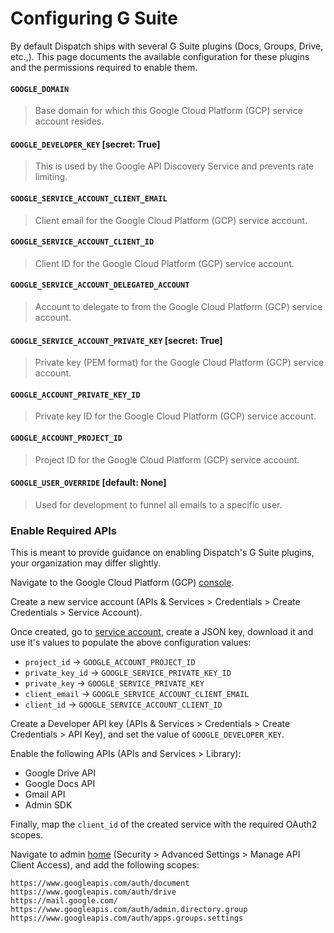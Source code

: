 # Configuring G Suite

By default Dispatch ships with several G Suite plugins \(Docs, Groups, Drive, etc.,\). This page documents the available configuration for these plugins and the permissions required to enable them.

#### `GOOGLE_DOMAIN`

> Base domain for which this Google Cloud Platform \(GCP\) service account resides.

#### `GOOGLE_DEVELOPER_KEY` \[secret: True\]

> This is used by the Google API Discovery Service and prevents rate limiting.

#### `GOOGLE_SERVICE_ACCOUNT_CLIENT_EMAIL`

> Client email for the Google Cloud Platform \(GCP\) service account.

#### `GOOGLE_SERVICE_ACCOUNT_CLIENT_ID`

> Client ID for the Google Cloud Platform \(GCP\) service account.

#### `GOOGLE_SERVICE_ACCOUNT_DELEGATED_ACCOUNT`

> Account to delegate to from the Google Cloud Platform \(GCP\) service account.

#### `GOOGLE_SERVICE_ACCOUNT_PRIVATE_KEY` \[secret: True\]

> Private key \(PEM format\) for the Google Cloud Platform \(GCP\) service account.

#### `GOOGLE_ACCOUNT_PRIVATE_KEY_ID`

> Private key ID for the Google Cloud Platform \(GCP\) service account.

#### `GOOGLE_ACCOUNT_PROJECT_ID`

> Project ID for the Google Cloud Platform \(GCP\) service account.

#### `GOOGLE_USER_OVERRIDE` \[default: None\]

> Used for development to funnel all emails to a specific user.

### Enable Required APIs

This is meant to provide guidance on enabling Dispatch's G Suite plugins, your organization may differ slightly. 

Navigate to the Google Cloud Platform \(GCP\) [console](https://console.cloud.google.com/). 

Create a new service account \(APIs & Services &gt; Credentials &gt; Create Credentials &gt; Service Account\).

Once created, go to [service account](https://console.cloud.google.com/iam-admin/serviceaccounts), create a JSON key, download it and use it's values to populate the above configuration values:

* `project_id` -&gt; `GOOGLE_ACCOUNT_PROJECT_ID`
* `private_key_id` -&gt; `GOOGLE_SERVICE_PRIVATE_KEY_ID`
* `private_key` -&gt; `GOOGLE_SERVICE_PRIVATE_KEY`
* `client_email` -&gt; `GOOGLE_SERVICE_ACCOUNT_CLIENT_EMAIL`
* `client_id` -&gt; `GOOGLE_SERVICE_ACCOUNT_CLIENT_ID`

Create a Developer API key \(APIs & Services &gt; Credentials &gt; Create Credentials &gt; API Key\), and set the value of `GOOGLE_DEVELOPER_KEY`.

Enable the following APIs \(APIs and Services &gt; Library\):

* Google Drive API
* Google Docs API
* Gmail API
* Admin SDK

Finally, map the `client_id` of the created service with the required OAuth2 scopes.

Navigate to admin [home](https://admin.google.com/AdminHome?chromeless=1#OGX:ManageOauthClients%20) \(Security &gt; Advanced Settings &gt; Manage API Client Access\), and add the following scopes:

```text
https://www.googleapis.com/auth/document
https://www.googleapis.com/auth/drive
https://mail.google.com/
https://www.googleapis.com/auth/admin.directory.group
https://www.googleapis.com/auth/apps.groups.settings
```

